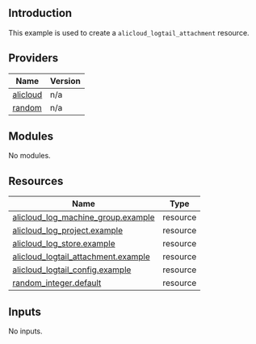 <!-- BEGIN_TF_DOCS -->
## Introduction

This example is used to create a `alicloud_logtail_attachment` resource.

## Providers

| Name | Version |
|------|---------|
| <a name="provider_alicloud"></a> [alicloud](#provider\_alicloud) | n/a |
| <a name="provider_random"></a> [random](#provider\_random) | n/a |

## Modules

No modules.

## Resources

| Name | Type |
|------|------|
| [alicloud_log_machine_group.example](https://registry.terraform.io/providers/aliyun/alicloud/latest/docs/resources/log_machine_group) | resource |
| [alicloud_log_project.example](https://registry.terraform.io/providers/aliyun/alicloud/latest/docs/resources/log_project) | resource |
| [alicloud_log_store.example](https://registry.terraform.io/providers/aliyun/alicloud/latest/docs/resources/log_store) | resource |
| [alicloud_logtail_attachment.example](https://registry.terraform.io/providers/aliyun/alicloud/latest/docs/resources/logtail_attachment) | resource |
| [alicloud_logtail_config.example](https://registry.terraform.io/providers/aliyun/alicloud/latest/docs/resources/logtail_config) | resource |
| [random_integer.default](https://registry.terraform.io/providers/hashicorp/random/latest/docs/resources/integer) | resource |

## Inputs

No inputs.
<!-- END_TF_DOCS -->    